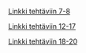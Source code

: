 [Linkki tehtäviin 7-8](https://github.com/FummiTaksi/full-stack-viikko1T7-8/blob/master/src/index.js)

[Linkki tehtäviin 12-17](https://github.com/FummiTaksi/unicafe/blob/master/src/index.js)

[Linkki tehtäviin 18-20](https://github.com/FummiTaksi/anecdote-app/blob/master/src/index.js)


